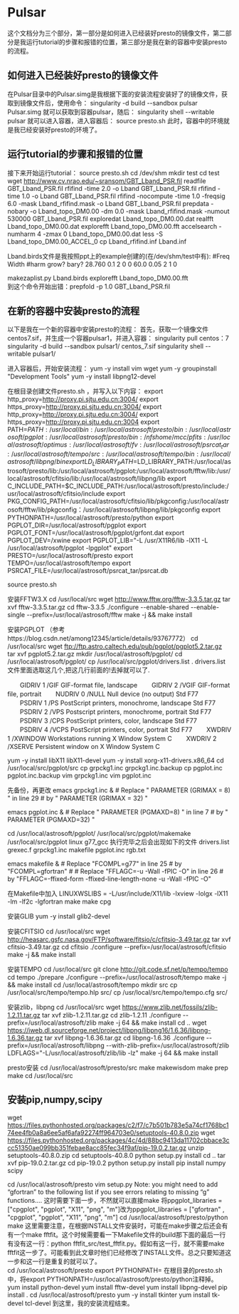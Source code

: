 # Pulsar
这个文档分为三个部分，第一部分是如何进入已经装好presto的镜像文件，第二部分是我运行tutorial的步骤和报错的位置，第三部分是我在新的容器中安装presto的流程。

## 如何进入已经装好presto的镜像文件
在Pulsar目录中的Pulsar.simg是我根据下面的安装流程安装好了的镜像文件，获取到镜像文件后，使用命令：
singularity -d build --sandbox pulsar Pulsar.simg
就可以获取到容器pulsar，随后：
singularity shell --writable pulsar
就可以进入容器，进入容器后：
source presto.sh
此时，容器中的环境就是我已经安装好presto的环境了。

## 运行tutorial的步骤和报错的位置
接下来开始运行tutorial：
source presto.sh
cd /dev/shm
mkdir test
cd test
wget http://www.cv.nrao.edu/~sransom/GBT_Lband_PSR.fil
readfile GBT_Lband_PSR.fil 
rfifind -time 2.0 -o Lband GBT_Lband_PSR.fil 
rfifind -time 1.0 -o Lband GBT_Lband_PSR.fil 
rfifind -nocompute -time 1.0 -freqsig 6.0 -mask Lband_rfifind.mask -o Lband GBT_Lband_PSR.fil 
prepdata -nobary -o Lband_topo_DM0.00 -dm 0.0 -mask Lband_rfifind.mask -numout 530000 GBT_Lband_PSR.fil
exploredat Lband_topo_DM0.00.dat 
realfft Lband_topo_DM0.00.dat 
explorefft Lband_topo_DM0.00.fft
accelsearch -numharm 4 -zmax 0 Lband_topo_DM0.00.dat
less -S Lband_topo_DM0.00_ACCEL_0
cp Lband_rfifind.inf Lband.inf

Lband.birds文件是我按照ppt上的example创建的(在/dev/shm/test中有):
#Freq  Width #harm grow? bary?
28.760 0.1   2     0     0
60.0   0.05  2     1     0

makezaplist.py Lband.birds
explorefft Lband_topo_DM0.00.fft      
到这个命令开始出错：prepfold -p 1.0 GBT_Lband_PSR.fil

## 在新的容器中安装presto的流程
以下是我在一个新的容器中安装presto的流程：
首先，获取一个镜像文件centos7.sif，并生成一个容器pulsar1，并进入容器：
singularity pull centos：7
singularity -d build --sandbox pulsar1/ centos_7.sif
singularity shell --writable pulsar1/

进入容器后，开始安装流程：
yum -y install vim wget
yum -y groupinstall "Development Tools" 
yum -y install libpng12-devel

在根目录创建文件presto.sh ，并写入以下内容：
export http_proxy=http://proxy.pi.sjtu.edu.cn:3004/
export https_proxy=http://proxy.pi.sjtu.edu.cn:3004/
export http_proxy=http://proxy.pi.sjtu.edu.cn:3004/
export https_proxy=http://proxy.pi.sjtu.edu.cn:3004
export PATH=$PATH:/usr/local/bin:/usr/local/astrosoft/presto/bin:/usr/local/astrosoft/pgplot:/usr/local/astrosoft/presto/bin:/nfshome/mcc/pfits:/usr/local/astrosoft/optimus:/usr/local/astrosoft/fv:/usr/local/astrosoft/psrcat_tar:/usr/local/astrosoft/tempo/src:/usr/local/astrosoft/tempo/bin:/usr/local/astrosoft/libpng/bin
export LD_LIBRARY_PATH=$LD_LIBRARY_PATH:/usr/local/astrosoft/presto/lib:/usr/local/astrosoft/pgplot:/usr/local/astrosoft/fftw/lib:/usr/local/astrosoft/cfitsio/lib:/usr/local/astrosoft/libpng/lib
export C_INCLUDE_PATH=$C_INCLUDE_PATH:/usr/local/astrosoft/presto/include:/usr/local/astrosoft/cfitsio/include
export PKG_CONFIG_PATH=/usr/local/astrosoft/cfitsio/lib/pkgconfig:/usr/local/astrosoft/fftw/lib/pkgconfig：/usr/local/astrosoft/libpng/lib/pkgconfig
export PYTHONPATH=/usr/local/astrosoft/presto/python
export PGPLOT_DIR=/usr/local/astrosoft/pgplot
export PGPLOT_FONT=/usr/local/astrosoft/pgplot/grfont.dat
export PGPLOT_DEV=/xwine
export PGPLOT_LIB="-L /usr/X11R6/lib -lX11 -L /usr/local/astrosoft/pgplot -lpgplot"
export PRESTO=/usr/local/astrosoft/presto
export TEMPO=/usr/local/astrosoft/tempo
export PSRCAT_FILE=/usr/local/astrosoft/psrcat_tar/psrcat.db

source presto.sh

安装FFTW3.X 
cd /usr/local/src
wget http://www.fftw.org/fftw-3.3.5.tar.gz
tar xvf fftw-3.3.5.tar.gz
cd fftw-3.3.5
./configure --enable-shared --enable-single --prefix=/usr/local/astrosoft/fftw
make -j && make install

安装PGPLOT （参考https://blog.csdn.net/among12345/article/details/93767772）
cd /usr/local/src
wget ftp://ftp.astro.caltech.edu/pub/pgplot/pgplot5.2.tar.gz
tar xvf pgplot5.2.tar.gz
mkdir /usr/local/astrosoft/pgplot/
cd /usr/local/astrosoft/pgplot/
cp /usr/local/src/pgplot/drivers.list .
drivers.list文件里面选取这几个,把这几行前面的!去掉就可以了.

　　GIDRIV 1 /GIF GIF-format file, landscape
　　GIDRIV 2 /VGIF GIF-format file, portrait
　　NUDRIV 0 /NULL Null device (no output) Std F77
　　PSDRIV 1 /PS PostScript printers, monochrome, landscape Std F77
　　PSDRIV 2 /VPS Postscript printers, monochrome, portrait Std F77
　　PSDRIV 3 /CPS PostScript printers, color, landscape Std F77
　　PSDRIV 4 /VCPS PostScript printers, color, portrait Std F77
　　XWDRIV 1 /XWINDOW Workstations running X Window System C
　　XWDRIV 2 /XSERVE Persistent window on X Window System C

yum  -y install libX11 libX11-devel
yum -y install xorg-x11-drivers.x86_64
cd /usr/local/src/pgplot/src
cp grpckg1.inc grpckg1.inc.backup
cp pgplot.inc pgplot.inc.backup
vim grpckg1.inc
vim pgplot.inc

先备份，再更改
emacs grpckg1.inc & # Replace " PARAMETER (GRIMAX = 8) " in line 29
                    #    by   " PARAMETER (GRIMAX = 32) "
                    
emacs pgplot.inc &  # Replace " PARAMETER (PGMAXD=8) " in line 7
                    #    by   " PARAMETER (PGMAXD=32) "

cd /usr/local/astrosoft/pgplot/
/usr/local/src/pgplot/makemake /usr/local/src/pgplot linux g77_gcc
执行完毕之后会出现如下的文件
drivers.list   grexec.f   grpckg1.inc   makefile   pgplot.inc   rgb.txt

emacs makefile & # Replace "FCOMPL=g77"       in line 25 
                 #   by    "FCOMPL=gfortran" 
                 # 
                 # Replace "FFLAGC=-u -Wall -fPIC -O" in line 26
                 #   by    "FFLAGC=-ffixed-form -ffixed-line-length-none -u -Wall -fPIC -O"

在Makefile中加入 LINUXWSLIBS   = -L/usr/include/X11/lib -lxview -lolgx -lX11 -lm -lf2c -lgfortran 
make
make cpg

安装GLIB
yum -y install glib2-devel 

安装CFITSIO
cd /usr/local/src
wget  http://heasarc.gsfc.nasa.gov/FTP/software/fitsio/c/cfitsio-3.49.tar.gz
tar xvf cfitsio-3.49.tar.gz
cd cfitsio
./configure --prefix=/usr/local/astrosoft/cfitsio
make -j && make install

安装TEMPO
cd /usr/local/src
git clone http://git.code.sf.net/p/tempo/tempo
cd tempo
./prepare
./configure --prefix=/usr/local/astrosoft/tempo
make -j && make install
cd /usr/local/astrosoft/tempo
mkdir src
cp /usr/local/src/tempo/tempo.hlp src/
cp /usr/local/src/tempo/tempo.cfg src/

安装zlib，libpng
cd /usr/local/src
wget https://www.zlib.net/fossils/zlib-1.2.11.tar.gz
tar xvf zlib-1.2.11.tar.gz
cd zlib-1.2.11
 ./configure --prefix=/usr/local/astrosoft/zlib
 make -j 64 && make install
 cd ..
wget https://iweb.dl.sourceforge.net/project/libpng/libpng16/1.6.36/libpng-1.6.36.tar.gz
tar xvf libpng-1.6.36.tar.gz
 cd libpng-1.6.36
 ./configure --prefix=/usr/local/astrosoft/libpng --with-zlib-prefix=/usr/local/astrosoft/zlib LDFLAGS="-L/usr/local/astrosoft/zlib/lib -lz"
 make -j 64 && make install

presto安装
cd /usr/local/astrosoft/presto/src
make makewisdom 
make prep 
make
cd /usr/local/src
## 安装pip,numpy,scipy
wget https://files.pythonhosted.org/packages/c2/f7/c7b501b783e5a74cf1768bc174ee4fb0a8a6ee5af6afa92274ff964703e0/setuptools-40.8.0.zip
wget https://files.pythonhosted.org/packages/4c/4d/88bc9413da11702cbbace3ccc51350ae099bb351febae8acc85fec34f9af/pip-19.0.2.tar.gz
unzip setuptools-40.8.0.zip
cd setuptools-40.8.0
python setup.py install
cd ..
tar xvf pip-19.0.2.tar.gz
cd pip-19.0.2
python setup.py install
pip install numpy scipy

cd /usr/local/astrosoft/presto
vim setup.py
Note: you might need to add “gfortran” to the following list if 
you see errors relating to missing “g” functions….
这时需要下面一步，不然就可以直接make 
将ppgplot_libraries = ["cpgplot", "pgplot", "X11", "png", "m"]改为ppgplot_libraries = ["gfortran" , "cpgplot", "pgplot", "X11", "png", "m"] 
cd /usr/local/astrosoft/presto/python 
make 
这里需要注意，在根据INSTALL文件安装时，可能在make步骤之后还会有有一个make fftfit。这个时候需要看一下Makefile文件的build那下面的最后一行有没有这一行：python fftfit_src/test_fftfit.py。假如有这一行，就不需要make fftfit这一步了。可能看到此文章时他们已经修改了INSTALL文件。总之只要知道这一步和这一行是重复的就可以了。  
cd /usr/local/astrosoft/presto
export  PYTHONPATH=
在根目录的presto.sh中，将export PYTHONPATH=/usr/local/astrosoft/presto/python注释掉。
yum install python-devel
yum install fftw-devel
yum install libpng-devel
pip install .
cd /usr/local/astrosoft/presto
yum -y install tkinter
yum install tk-devel tcl-devel
到这里，我的安装流程结束。



